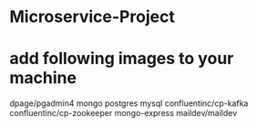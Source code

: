 # Microservice-Project

# add following images to your machine

dpage/pgadmin4
mongo
postgres
mysql
confluentinc/cp-kafka
confluentinc/cp-zookeeper
mongo-express
maildev/maildev
